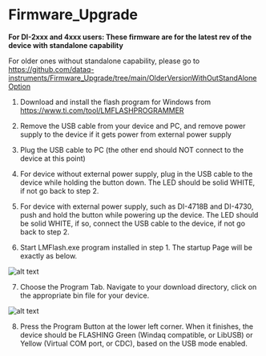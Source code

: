 # Firmware_Upgrade

**For DI-2xxx and 4xxx users: These firmware are for the latest rev of the device with standalone capability**

For older ones without standalone capability, please go to https://github.com/dataq-instruments/Firmware_Upgrade/tree/main/OlderVersionWithOutStandAloneOption

1. Download and install the flash program for Windows from https://www.ti.com/tool/LMFLASHPROGRAMMER

2. Remove the USB cable from your device and PC, and remove power supply to the device if it gets power from external power supply

3. Plug the USB cable to PC (the other end should NOT connect to the device at this point)

4. For device without external power supply, plug in the USB cable to the device while holding the button down. The LED should be solid WHITE, if not go back to step 2.

5. For device with external power supply, such as DI-4718B and DI-4730, push and hold the button while powering up the device.  The LED should be solid WHITE, if so, connect the USB cable to the device, if not go back to step 2. 

6. Start LMFlash.exe program installed in step 1. The startup Page will be exactly as below. 

![alt text](https://www.dataq.com/resources/repository/lmflash1.png)

7. Choose the Program Tab. Navigate to your download directory, click on the appropriate bin file for your device. 

![alt text](https://www.dataq.com/resources/repository/lmflash2.png)

8. Press the Program Button at the lower left corner. When it finishes, the device should be FLASHING Green (Windaq compatible, or LibUSB) or Yellow (Virtual COM port, or CDC), based on the USB mode enabled.
